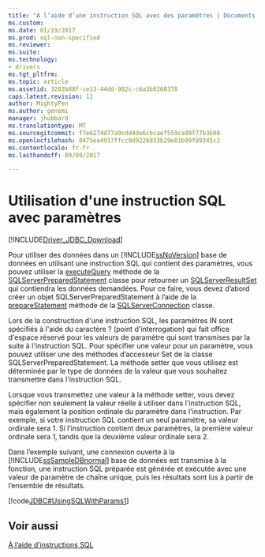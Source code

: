 ```yaml
---
title: "À l’aide d’une instruction SQL avec des paramètres | Documents Microsoft"
ms.custom: 
ms.date: 01/19/2017
ms.prod: sql-non-specified
ms.reviewer: 
ms.suite: 
ms.technology:
- drivers
ms.tgt_pltfrm: 
ms.topic: article
ms.assetid: 3202b88f-ce13-44dd-982c-c6a3b0260378
caps.latest.revision: 11
author: MightyPen
ms.author: genemi
manager: jhubbard
ms.translationtype: MT
ms.sourcegitcommit: f7e6274d77a9cdd4de6cbcaef559ca99f77b3608
ms.openlocfilehash: 8475ea4917ffcc0d9226933b29e81b99f89345c2
ms.contentlocale: fr-fr
ms.lasthandoff: 09/09/2017

---
```

# <a name="using-an-sql-statement-with-parameters"></a>Utilisation d'une instruction SQL avec paramètres
[!INCLUDE[Driver_JDBC_Download](../../includes/driver_jdbc_download.md)]

  Pour utiliser des données dans un [!INCLUDE[ssNoVersion](../../includes/ssnoversion_md.md)] base de données en utilisant une instruction SQL qui contient des paramètres, vous pouvez utiliser la [executeQuery](../../connect/jdbc/reference/executequery-method-sqlserverpreparedstatement.md) méthode de la [SQLServerPreparedStatement](../../connect/jdbc/reference/sqlserverpreparedstatement-class.md) classe pour retourner un [ SQLServerResultSet](../../connect/jdbc/reference/sqlserverresultset-class.md) qui contiendra les données demandées. Pour ce faire, vous devez d’abord créer un objet SQLServerPreparedStatement à l’aide de la [prepareStatement](../../connect/jdbc/reference/preparestatement-method-sqlserverconnection.md) méthode de la [SQLServerConnection](../../connect/jdbc/reference/sqlserverconnection-class.md) classe.  
  
 Lors de la construction d'une instruction SQL, les paramètres IN sont spécifiés à l'aide du caractère ? (point d'interrogation) qui fait office d'espace réservé pour les valeurs de paramètre qui sont transmises par la suite à l'instruction SQL. Pour spécifier une valeur pour un paramètre, vous pouvez utiliser une des méthodes d’accesseur Set de la classe SQLServerPreparedStatement. La méthode setter que vous utilisez est déterminée par le type de données de la valeur que vous souhaitez transmettre dans l'instruction SQL.  
  
 Lorsque vous transmettez une valeur à la méthode setter, vous devez spécifier non seulement la valeur réelle à utiliser dans l'instruction SQL, mais également la position ordinale du paramètre dans l'instruction. Par exemple, si votre instruction SQL contient un seul paramètre, sa valeur ordinale sera 1. Si l’instruction contient deux paramètres, la première valeur ordinale sera 1, tandis que la deuxième valeur ordinale sera 2.  
  
 Dans l’exemple suivant, une connexion ouverte à la [!INCLUDE[ssSampleDBnormal](../../includes/sssampledbnormal_md.md)] base de données est transmise à la fonction, une instruction SQL préparée est générée et exécutée avec une valeur de paramètre de chaîne unique, puis les résultats sont lus à partir de l’ensemble de résultats.  
  
 [!code[JDBC#UsingSQLWithParams1](../../connect/jdbc/codesnippet/Java/using-an-sql-statement-w_1_1.java)]  
  
## <a name="see-also"></a>Voir aussi  
 [À l’aide d’instructions SQL](../../connect/jdbc/using-statements-with-sql.md)  
  
  
